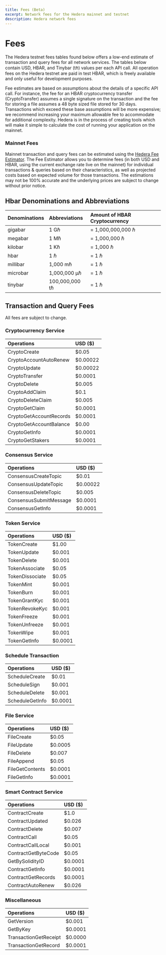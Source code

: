 ```yaml
---
title: Fees (Beta)
excerpt: Network fees for the Hedera mainnet and testnet
description: Hedera network fees
---
```


# Fees

The Hedera testnet fees tables found below offers a low-end estimate of transaction and query fees for all network services. The tables below contain USD, HBAR, and Tinybar \(tℏ\) values per each API call. All operation fees on the Hedera testnet are paid in test HBAR, which is freely available and only useful for development purposes.

Fee estimates are based on assumptions about the details of a specific API call. For instance, the fee for an HBAR cryptocurrency transfer \(CryptoTransfer\) assumes a single signature on the transaction and the fee for storing a file assumes a 48 byte sized file stored for 30 days. Transactions which exceed these base assumptions will be more expensive; we recommend increasing your maximum allowable fee to accommodate for additional complexity. Hedera is in the process of creating tools which will make it simple to calculate the cost of running your application on the mainnet.

### Mainnet Fees

Mainnet transaction and query fees can be estimated using the [Hedera Fee Estimator](https://www.hedera.com/fees). The Fee Estimator allows you to determine fees \(in both USD and HBAR, using the current exchange rate live on the mainnet\) for individual transactions & queries based on their characteristics, as well as projected costs based on expected volume for those transactions. The estimations may not be 100% accurate and the underlying prices are subject to change without prior notice.

## Hbar Denominations and Abbreviations

| Denominations | Abbreviations | Amount of HBAR Cryptocurrency |
| :--- | :--- | :--- |
| gigabar | 1 Gℏ | = 1,000,000,000 ℏ |
| megabar | 1 Mℏ | = 1,000,000 ℏ |
| kilobar | 1 Kℏ | = 1,000 ℏ |
| hbar | 1 ℏ | = 1 ℏ |
| millibar | 1,000 mℏ | = 1 ℏ |
| microbar | 1,000,000 μℏ | = 1 ℏ |
| tinybar | 100,000,000 tℏ | = 1 ℏ |

## Transaction and Query Fees

All fees are subject to change.

### Cryptocurrency Service

| Operations | USD \($\) |
| :--- | :--- |
| CryptoCreate | $0.05 |
| CryptoAccountAutoRenew | $0.00022 |
| CryptoUpdate | $0.00022 |
| CryptoTransfer | $0.0001 |
| CryptoDelete | $0.005 |
| CryptoAddClaim | $0.1 |
| CryptoDeleteClaim | $0.005 |
| CryptoGetClaim | $0.0001 |
| CryptoGetAccountRecords | $0.0001 |
| CryptoGetAccountBalance | $0.00 |
| CryptoGetInfo | $0.0001 |
| CryptoGetStakers | $0.0001 |

### Consensus Service

| Operations | USD \($\) |
| :--- | :--- |
| ConsensusCreateTopic | $0.01 |
| ConsensusUpdateTopic | $0.00022 |
| ConsensusDeleteTopic | $0.005 |
| ConsensusSubmitMessage | $0.0001 |
| ConsensusGetInfo | $0.0001 |

### Token Service

| Operations | USD \($\) |
| :--- | :--- |
| TokenCreate | $1.00 |
| TokenUpdate | $0.001 |
| TokenDelete | $0.001 |
| TokenAssociate | $0.05 |
| TokenDissociate | $0.05 |
| TokenMint | $0.001 |
| TokenBurn | $0.001 |
| TokenGrantKyc | $0.001 |
| TokenRevokeKyc | $0.001 |
| TokenFreeze | $0.001 |
| TokenUnfreeze | $0.001 |
| TokenWipe | $0.001 |
| TokenGetInfo | $0.0001 |

### Schedule Transaction

| Operations | USD \($\) |
| :--- | :--- |
| ScheduleCreate | $0.01 |
| ScheduleSign | $0.001 |
| ScheduleDelete | $0.001 |
| ScheduleGetInfo | $0.0001 |

### File Service

| Operations | USD \($\) |
| :--- | :--- |
| FileCreate | $0.05 |
| FileUpdate | $0.0005 |
| FileDelete | $0.007 |
| FileAppend | $0.05 |
| FileGetContents | $0.0001 |
| FileGetInfo | $0.0001 |

### Smart Contract Service

| Operations | USD \($\) |
| :--- | :--- |
| ContractCreate | $1.0 |
| ContractUpdated | $0.026 |
| ContractDelete | $0.007 |
| ContractCall | $0.05 |
| ContractCallLocal | $0.001 |
| ContractGetByteCode | $0.05 |
| GetBySolidityID | $0.0001 |
| ContractGetInfo | $0.0001 |
| ContractGetRecords | $0.0001 |
| ContractAutoRenew | $0.026 |

### Miscellaneous

| Operations | USD \($\) |
| :--- | :--- |
| GetVersion | $0.001 |
| GetByKey | $0.0001 |
| TransactionGetReceipt | $0.0000 |
| TransactionGetRecord | $0.0001 |

